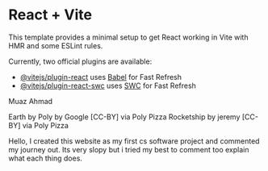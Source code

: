 # React + Vite

This template provides a minimal setup to get React working in Vite with HMR and some ESLint rules.

Currently, two official plugins are available:

- [@vitejs/plugin-react](https://github.com/vitejs/vite-plugin-react/blob/main/packages/plugin-react/README.md) uses [Babel](https://babeljs.io/) for Fast Refresh
- [@vitejs/plugin-react-swc](https://github.com/vitejs/vite-plugin-react-swc) uses [SWC](https://swc.rs/) for Fast Refresh

Muaz Ahmad

Earth by Poly by Google [CC-BY] via Poly Pizza
Rocketship by jeremy [CC-BY] via Poly Pizza

Hello, I created this website as my first cs software project and commented my journey out. Its very slopy but i tried my best to comment too explain what each thing does.
